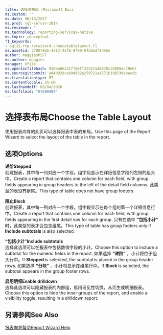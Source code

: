 ```yaml
---
title: 选择表布局 |Microsoft Docs
ms.custom: ''
ms.date: 06/13/2017
ms.prod: sql-server-2014
ms.reviewer: ''
ms.technology: reporting-services-native
ms.topic: conceptual
f1_keywords:
- sql12.rtp.rptwizard.choosetablelayout.f1
ms.assetid: 370079eb-4a13-42f6-8f90-8fb8adf4d55e
author: maggiesMSFT
ms.author: maggies
manager: kfile
ms.openlocfilehash: 916ea06221ffd6ff33427a26870cd3005ec79e67
ms.sourcegitcommit: ad4d92dce894592a259721a1571b1d8736abacdb
ms.translationtype: MT
ms.contentlocale: zh-CN
ms.lasthandoff: 08/04/2020
ms.locfileid: "87690407"
---
```

# <a name="choose-the-table-layout"></a><span data-ttu-id="daf56-102">选择表布局</span><span class="sxs-lookup"><span data-stu-id="daf56-102">Choose the Table Layout</span></span>
  <span data-ttu-id="daf56-103">使用报表向导的此页可以选择报表中表的布局。</span><span class="sxs-lookup"><span data-stu-id="daf56-103">Use this page of the Report Wizard to select the layout of the table in the report.</span></span>  
  
## <a name="options"></a><span data-ttu-id="daf56-104">选项</span><span class="sxs-lookup"><span data-stu-id="daf56-104">Options</span></span>  
 <span data-ttu-id="daf56-105">**递阶**</span><span class="sxs-lookup"><span data-stu-id="daf56-105">**Stepped**</span></span>  
 <span data-ttu-id="daf56-106">创建报表，其中每一列对应一个字段，组字段显示在详细信息字段列左侧的组头中。</span><span class="sxs-lookup"><span data-stu-id="daf56-106">Create a report that contains one column for each field, with group fields appearing in group headers to the left of the detail field columns.</span></span> <span data-ttu-id="daf56-107">此类型的表没有组尾。</span><span class="sxs-lookup"><span data-stu-id="daf56-107">This type of table does not have group footers.</span></span>  
  
 <span data-ttu-id="daf56-108">**阻止**</span><span class="sxs-lookup"><span data-stu-id="daf56-108">**Block**</span></span>  
 <span data-ttu-id="daf56-109">创建报表，其中每一列对应一个字段，组字段显示在每个组的第一个详细信息行中。</span><span class="sxs-lookup"><span data-stu-id="daf56-109">Create a report that contains one column for each field, with group fields appearing in the first detail row for each group.</span></span> <span data-ttu-id="daf56-110">只有在选中 **“包括小计”** 时，此类型的表才会包含组尾。</span><span class="sxs-lookup"><span data-stu-id="daf56-110">This type of table has group footers only if **Include subtotals** is also selected.</span></span>  
  
 <span data-ttu-id="daf56-111">**“包括小计”**</span><span class="sxs-lookup"><span data-stu-id="daf56-111">**Include subtotals**</span></span>  
 <span data-ttu-id="daf56-112">选择此选项可以在报表中包括数值字段的小计。</span><span class="sxs-lookup"><span data-stu-id="daf56-112">Choose this option to include a subtotal for the numeric fields in the report.</span></span> <span data-ttu-id="daf56-113">如果选择 **“递阶”** ，小计将位于组头行中。</span><span class="sxs-lookup"><span data-stu-id="daf56-113">If **Stepped** is selected, the subtotal is placed in the group header rows.</span></span> <span data-ttu-id="daf56-114">如果选择 **“分块”** ，小计将显示在组尾行中。</span><span class="sxs-lookup"><span data-stu-id="daf56-114">If **Block** is selected, the subtotal appears in the group footer rows.</span></span>  
  
 <span data-ttu-id="daf56-115">**启用明细**</span><span class="sxs-lookup"><span data-stu-id="daf56-115">**Enable drilldown**</span></span>  
 <span data-ttu-id="daf56-116">选择此选项可以隐藏报表的内部组，启用可见性切换，从而生成明细报表。</span><span class="sxs-lookup"><span data-stu-id="daf56-116">Choose this option to hide the inner groups of the report, and enable a visibility toggle, resulting in a drilldown report.</span></span>  
  
## <a name="see-also"></a><span data-ttu-id="daf56-117">另请参阅</span><span class="sxs-lookup"><span data-stu-id="daf56-117">See Also</span></span>  
 [<span data-ttu-id="daf56-118">报表向导帮助</span><span class="sxs-lookup"><span data-stu-id="daf56-118">Report Wizard Help</span></span>](../../2014/reporting-services/report-wizard-help.md)  
  
  
